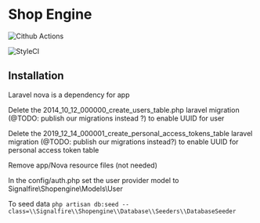 # Shop Engine

![Cithub Actions](https://github.com/signalfire/shopengine/actions/workflows/php.yml/badge.svg)

![StyleCI](https://github.styleci.io/repos/448303978/shield)

## Installation

Laravel nova is a dependency for app

Delete the 2014_10_12_000000_create_users_table.php laravel migration (@TODO: publish our migrations instead ?) to enable UUID for user

Delete the 2019_12_14_000001_create_personal_access_tokens_table laravel migration (@TODO: publish our migrations instead?) to enable UUID for personal access token table

Remove app/Nova resource files (not needed)

In the config/auth.php set the user provider model to Signalfire\Shopengine\Models\User

To seed data `php artisan db:seed --class=\\Signalfire\\Shopengine\\Database\\Seeders\\DatabaseSeeder`